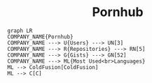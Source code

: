 <h1 align="center">Pornhub</h1>

```mermaid
graph LR
COMPANY_NAME{Pornhub}
COMPANY_NAME ---> U{Users} ---> UN[3]
COMPANY_NAME ---> R{Repositories} ---> RN[5]
COMPANY_NAME ---> G{Gists} ---> GN[52]
COMPANY_NAME ---> ML{Most Used<br>Languages}
ML --> ColdFusion[ColdFusion]
ML --> C[C]
```

